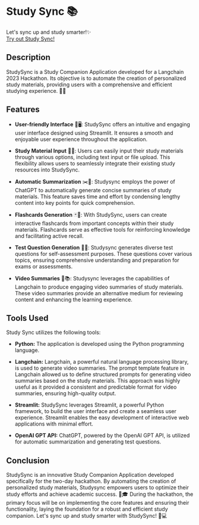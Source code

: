 # Study Sync 📚
Let's sync up and study smarter!✨   
[Try out Study Sync!](https://study-sync.streamlit.app/)
## Description

StudySync is a Study Companion Application developed for a Langchain 2023 Hackathon. Its objective is to automate the creation of personalized study materials, providing users with a comprehensive and efficient studying experience. 🎉🔬

## Features

- **User-friendly Interface** 🌟🖥️: StudySync offers an intuitive and engaging user interface designed using Streamlit. It ensures a smooth and enjoyable user experience throughout the application.

- **Study Material Input** 📝💡: Users can easily input their study materials through various options, including text input or file upload. This flexibility allows users to seamlessly integrate their existing study resources into StudySync.

- **Automatic Summarization** ✂️📄: Studysync employs the power of ChatGPT to automatically generate concise summaries of study materials. This feature saves time and effort by condensing lengthy content into key points for quick comprehension.

- **Flashcards Generation** 🃏🧠: With StudySync, users can create interactive flashcards from important concepts within their study materials. Flashcards serve as effective tools for reinforcing knowledge and facilitating active recall.

- **Test Question Generation** 📝✅: Studysync generates diverse test questions for self-assessment purposes. These questions cover various topics, ensuring comprehensive understanding and preparation for exams or assessments.

- **Video Summaries** 🎥📚: Studysync leverages the capabilities of Langchain to produce engaging video summaries of study materials. These video summaries provide an alternative medium for reviewing content and enhancing the learning experience.

## Tools Used
Study Sync utilizes the following tools:

- **Python:** The application is developed using the Python programming language.

- **Langchain:** Langchain, a powerful natural language processing library, is used to generate video summaries. The prompt template feature in Langchain allowed us to define structured prompts for generating video summaries based on the study materials. This approach was highly useful as it provided a consistent and predictable format for video summaries, ensuring high-quality output.

- **Streamlit:** StudySync leverages Streamlit, a powerful Python framework, to build the user interface and create a seamless user experience. Streamlit enables the easy development of interactive web applications with minimal effort.

- **OpenAI GPT API:** ChatGPT, powered by the OpenAI GPT API, is utilized for automatic summarization and generating test questions.

## Conclusion

StudySync is an innovative Study Companion Application developed specifically for the two-day hackathon. By automating the creation of personalized study materials, Studysync empowers users to optimize their study efforts and achieve academic success. 🚀🎓 During the hackathon, the primary focus will be on implementing the core features and ensuring their functionality, laying the foundation for a robust and efficient study companion. Let's sync up and study smarter with StudySync! 💪💻
